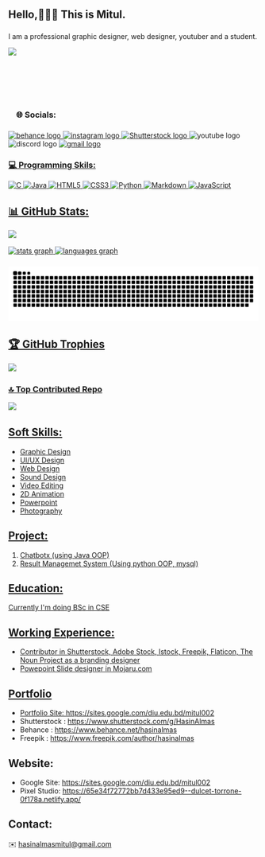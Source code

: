 <h2 align="left">Hello,🙋🏻‍♂️ This is Mitul.</h2>

###


I am a professional graphic designer, web designer, youtuber and a student.

<img align="left" height="150" src="https://www.learnixit.com/static/img/course-1.gif"  />
</br>
</br>
</br>
</br>
</br>
</br>

### 🌐 Socials:

###

<div align="left">
  <a href="https://www.behance.net/hasinalmas" target="_blank">
    <img src="https://img.shields.io/static/v1?message=Behance&logo=behance&label=&color=1769ff&logoColor=white&labelColor=&style=for-the-badge" height="35" alt="behance logo"  />
  </a>
  <a href="https://www.instagram.com/hasin_almas_mitul" target="_blank">
    <img src="https://img.shields.io/static/v1?message=Instagram&logo=instagram&label=&color=E4405F&logoColor=white&labelColor=&style=for-the-badge" height="35" alt="instagram logo"  />
  </a>
    </a>
    <a href="https://www.shutterstock.com/g/HasinAlmas" target="_blank">
    <img src="https://steemitimages.com/DQmayLnkMjwRfaZ7WAU5De2Af3LWk8j87Lk9aW99sejnb6j/cafd11da4a2e41c07a9b1eb272def0bef5572889-Logo-White-Offsite.png" height="35" alt="Shutterstock logo"  />
  </a>

  <img src="https://img.shields.io/static/v1?message=Youtube&logo=youtube&label=&color=FF0000&logoColor=white&labelColor=&style=for-the-badge" height="35" alt="youtube logo"  />

  <img src="https://img.shields.io/static/v1?message=Discord&logo=discord&label=&color=7289DA&logoColor=white&labelColor=&style=for-the-badge" height="35" alt="discord logo"  />
  <a href="hasinalmasmitul@gmail.com" target="_blank">
    <img src="https://img.shields.io/static/v1?message=Gmail&logo=gmail&label=&color=D14836&logoColor=white&labelColor=&style=for-the-badge" height="35" alt="gmail logo"  />


</div>


### 💻 Programming Skils:

![C](https://img.shields.io/badge/c-%2300599C.svg?style=for-the-badge&logo=c&logoColor=white) ![Java](https://img.shields.io/badge/java-%23ED8B00.svg?style=for-the-badge&logo=openjdk&logoColor=white) ![HTML5](https://img.shields.io/badge/html5-%23E34F26.svg?style=for-the-badge&logo=html5&logoColor=white) ![CSS3](https://img.shields.io/badge/css3-%231572B6.svg?style=for-the-badge&logo=css3&logoColor=white) ![Python](https://img.shields.io/badge/python-3670A0?style=for-the-badge&logo=python&logoColor=ffdd54) ![Markdown](https://img.shields.io/badge/markdown-%23000000.svg?style=for-the-badge&logo=markdown&logoColor=white) ![JavaScript](https://img.shields.io/badge/javascript-%23323330.svg?style=for-the-badge&logo=javascript&logoColor=%23F7DF1E)
## 📊 GitHub Stats:
![](https://github-readme-streak-stats.herokuapp.com/?user=mitul002&theme=default&hide_border=false)<br/>

<div>
  <img src="https://github-readme-stats.vercel.app/api?username=mitul002&hide_title=false&hide_rank=false&show_icons=true&include_all_commits=true&count_private=true&disable_animations=false&theme=default&locale=en&hide_border=false" height="150" alt="stats graph"  />
  <img src="https://github-readme-stats.vercel.app/api/top-langs?username=mitul002&locale=en&hide_title=false&layout=compact&card_width=320&langs_count=5&theme=default&hide_border=false" height="150" alt="languages graph"  />
  </div>


###


<picture>
  <source
    media="(prefers-color-scheme: dark)"
    srcset="https://raw.githubusercontent.com/platane/snk/output/github-contribution-grid-snake-dark.svg"
  />
  <source
    media="(prefers-color-scheme: light)"
    srcset="https://raw.githubusercontent.com/platane/snk/output/github-contribution-grid-snake.svg"
  />
  <img
    alt="github contribution grid snake animation"
    src="https://raw.githubusercontent.com/platane/snk/output/github-contribution-grid-snake.svg"
  />
</picture>


## 🏆 GitHub Trophies
![](https://github-profile-trophy.vercel.app/?username=mitul002&theme=default&no-frame=false&no-bg=true&margin-w=4)

### 🔝 Top Contributed Repo
![](https://github-contributor-stats.vercel.app/api?username=mitul002&limit=5&theme=default&combine_all_yearly_contributions=true)





## Soft Skills:
- Graphic Design
- UI/UX Design
- Web Design
- Sound Design
- Video Editing
- 2D Animation
- Powerpoint
- Photography


## Project:
1. Chatbotx (using Java OOP)
2. Result Managemet System (Using python OOP, mysql)

## Education:
Currently I'm doing BSc in CSE

## Working Experience:
- Contributor in Shutterstock, Adobe Stock, Istock, Freepik, Flaticon, The Noun Project as a branding designer
- Powepoint Slide designer in Mojaru.com

## Portfolio
- Portfolio Site:  https://sites.google.com/diu.edu.bd/mitul002
-  Shutterstock : https://www.shutterstock.com/g/HasinAlmas
-  Behance : https://www.behance.net/hasinalmas
-  Freepik : https://www.freepik.com/author/hasinalmas
  

## Website:
- Google Site: https://sites.google.com/diu.edu.bd/mitul002
- Pixel Studio: https://65e34f72772bb7d433e95ed9--dulcet-torrone-0f178a.netlify.app/

## Contact:
✉️ hasinalmasmitul@gmail.com

   
